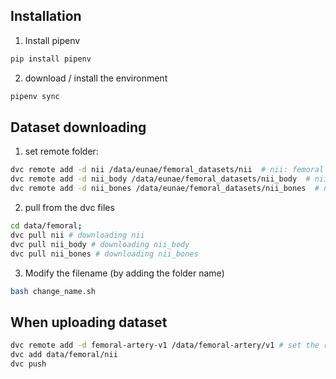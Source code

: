 
## Installation #########
1. Install pipenv 
```bash
pip install pipenv
```

2. download / install the environment
```bash
pipenv sync
```

## Dataset downloading
1. set remote folder:
```bash
dvc remote add -d nii /data/eunae/femoral_datasets/nii  # nii: femoral artery & label
dvc remote add -d nii_body /data/eunae/femoral_datasets/nii_body  # nii_body: body imaging datasets
dvc remote add -d nii_bones /data/eunae/femoral_datasets/nii_bones  # nii_bones: bone imaging datasets
```

2. pull from the dvc files
``` bash
cd data/femoral;
dvc pull nii # downloading nii
dvc pull nii_body # downloading nii_body
dvc pull nii_bones # downloading nii_bones
```

3. Modify the filename (by adding the folder name)
```bash 
bash change_name.sh
```
## When uploading dataset
```bash
dvc remote add -d femoral-artery-v1 /data/femoral-artery/v1 # set the remote directory to save the data (in /data folder)
dvc add data/femoral/nii
dvc push
```